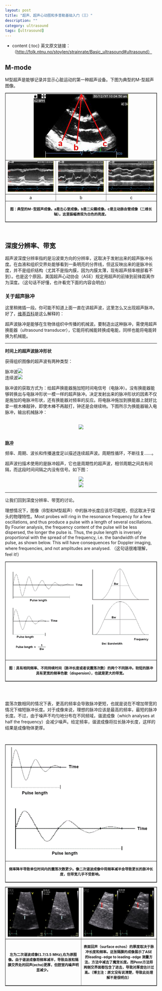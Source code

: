 ```yaml
---
layout: post
title: "超声、超声心动图和多普勒基础入门（三）"
description: ""
category: ultrasound
tags: [ultrasound]
---
```

* content
{:toc}
英文原文链接：   
（http://folk.ntnu.no/stoylen/strainrate/Basic_ultrasound#ultrasound）

## M-mode

M型超声是能够记录并显示心脏运动的第一种超声设备。下图为典型的M-型超声图像。




<div>
<table style="text-align: center; width: 100%;" border="1" cellpadding="1" cellspacing="1">

<tr>
<td colspan="3"><img src="https://github.com/WindTom/imagestom/blob/master/vvpslax.JPG?raw=true"></td>
</tr>

<tr>
<td><img src="https://github.com/WindTom/imagestom/blob/master/vvmm.JPG?raw=true"></td>
<td><img src="https://github.com/WindTom/imagestom/blob/master/mvmm.JPG?raw=true"></td>
<td><img src="https://github.com/WindTom/imagestom/blob/master/aomm.JPG?raw=true"></td>
</tr>

<tr>
<td>a</td>
<td>b</td>
<td>c</td>
</tr>

<tr>
<td colspan="3"><p><small><b>图：典型的M-型超声成像。a是左心室成像。b是二尖瓣成像。c是主动脉血管成像（二维长轴）。这里振幅表现为白色的亮度。</b></small></p></td>
</tr>
</table>
<br>
</div>

## 深度分辨率、带宽

超声波深度分辨率指的是沿波束方向的分辨率，这取决于发射出来的超声脉冲长度。在血液和组织交界处能够看到一条明亮的分界线，但这反映出来的是脉冲长度，并不是组织结构（尤其不是指内膜，因为内膜太薄，现有超声频率根部看不到）。也是这个原因，美国超声心动协会（ASE）规定用超声的前锋到前锋距离作为深度。（这句话不好懂，也许看完下面的内容会明白）

### 关于超声脉冲
这里稍微插一段。你可能不知道上面一直在讲超声波，这里怎么又出现超声脉冲。好了，[维基百科](http://www.ultrasonix.com/wikisonix/index.php/Transmitting_Ultrasound_Pulses)是这么解释的：

超声波脉冲是能够在生物体组织中传播的机械波。要制造出这种脉冲，需使用超声换能器（ultrasound transducer），它能将机械能转换成电能，同样也能将电能转换为机械能。

<div><hr>
</div>

**时间上的超声波脉冲形状**

获得组织图像的超声波有两种类型：

脉冲波![](http://www.ultrasonix.com/wikisonix/images/thumb/2/2d/Pulse.jpg/300px-Pulse.jpg)  
连续波![](http://www.ultrasonix.com/wikisonix/images/thumb/e/e8/CW.jpg/300px-CW.jpg)

脉冲波的获取方式为：给超声换能器施加短时间电信号（电脉冲）。没有换能器能够转换出与电脉冲形状一模一样的超声脉冲。决定发射出来的脉冲形状的因素不仅是施加的电脉冲形状，还有换能器对频率的反应。将电脉冲施加到换能器上就好比拿一根木棒敲钟，即使木棒不再敲打，钟还是会继续响。下图所示为换能器输入电脉冲，输出机械脉冲：

<div align="center">
<br>
<img src="http://www.ultrasonix.com/wikisonix/images/thumb/1/18/TransFiltering.jpg/450px-TransFiltering.jpg">
<br><br>
</div>

**[脉冲](http://www.cis.rit.edu/research/ultrasound/ultrasoundintro/ultraintro.html)**

频率、周期、波长和传播速度足以描述连续超声波。周期性循环，不断往复……。

超声波扫描术使用的是脉冲超声，它也是周期性的超声波，相邻周期之间具有间隔，而这段时间间隔之内没有信号。如下图：

<div align="center">
<img src="http://www.cis.rit.edu/research/ultrasound/ultrasoundintro/pulsed.png" width="70%">
<br>
<img src="http://www.cis.rit.edu/research/ultrasound/ultrasoundintro/pulsentissue.png" width="70%">  
<br>
<hr>
</div>

让我们回到深度分辨率、带宽的讨论。

理想情况下，图像（B型和M型超声）中的脉冲长度应该尽可能短，但这取决于探头的物理特性。Most probes will ring in the resonance frequency for a few oscillations, and thus produce a pulse with a length of several oscillations. By Fourier analysis, the frequency content of the pulse will be less dispersed, the longer the pulse is. Thus, the pulse length is inversely proportional with  the spread of the frequency, i.e. the bandwidth of the pulse, as shown below. This will have consequences for Doppler imaging, where frequencies, and not amplitudes are analysed. （这句话很难理解，feel it!）

<div align="center"><table style="text-align: center; width: 100%;" border="1" cellpadding="1" cellspacing="1">

<tr>
<td><img src="https://github.com/WindTom/imagestom/blob/master/Bandwidth.GIF?raw=true"></td>
</tr>

<tr>
<td><p><small><b> 图：具有相同频率、不同持续时间（脉冲长度或者说震荡次数）的两个不同脉冲。较短的脉冲具有更宽的频率色散（dispersion），也就是更大的带宽。</b></small></p></td>
</tr>

</table><br><br></div>


震荡次数相同的情况下表，更高的频率会导致脉冲更短，也就是说在不增加带宽的情况下缩短脉冲长度。对于成像来说，理想的脉冲应该是最高的频率，最短的脉冲长度。不过，由于噪声不均匀地分布在不同频域，谐波成像（which analyses at half the frequency）会减少噪声。给定频率，谐波成像将拉长脉冲长度，这样的结果是成像物体更厚。

<div align="center"><table style="text-align: center; width: 100%;" border="1" cellpadding="1" cellspacing="1">

<tr>
<td><img src="https://github.com/WindTom/imagestom/blob/master/pulse%20length%20vs%20frequency.GIF?raw=true"></td>
</tr>

<tr>
<td><p><small><b>频率降半导致单位时间内的震荡次数更少。像二次谐波成像中将频率减半会导致更长的脉冲长度，但带宽几乎不受影响。</b></small></p></td>
</tr>

<br></table>
</div>

<div align="center"><table style="text-align: center; width: 100%;" border="1" cellpadding="1" cellspacing="1">

<tr>
<td width="50%">
<img src="https://github.com/WindTom/imagestom/blob/master/2harmsurface.JPG?raw=true">
</td>
<td><img src="https://github.com/WindTom/imagestom/blob/master/leadingtoleading.JPG?raw=true"></td>
</tr>

<tr>
<td><p><small><b>左为二次谐波成像(1.7/3.5 MHz),右为原图像。由于谐波成像将频率减半，导致血液和隔膜交界处的回声(echo)更厚，但腔室内噪声明显减少。 </b></small></p></td>
<td><p><small><b>表面回声（surface echos）的厚度取决于脉冲长度和频率。这张隔膜的成像展示了ASE 的leading-edge to leading-edge 测量方法，方法中减去了魔宠长度。而Penn方法将两侧交界面都包含了进去，导致对厚度估计过高。（博主注：原文没有说清楚，导致此处理解不是很明白） </b></small></p></td>
</tr>
</table>
<br>
</div>

<script type="text/javascript" src="http://cdn.mathjax.org/mathjax/latest/MathJax.js?config=default"></script>